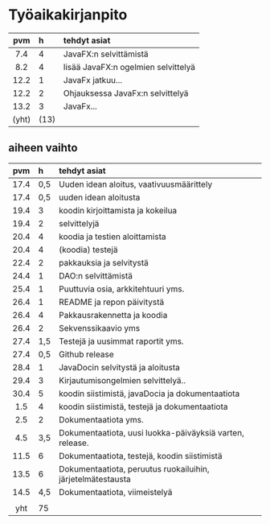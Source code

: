 # Työaikakirjanpito


| pvm | h | tehdyt asiat  |
| :----:|:-----| :-----|
|  7.4  | 4    | JavaFX:n selvittämistä |
|  8.2  | 4    | lisää JavaFX:n ogelmien selvittelyä |
| 12.2  | 1    | JavaFx jatkuu... |
| 12.2  | 2    | Ohjauksessa JavaFx:n selvittelyä |
| 13.2  | 3    | JavaFx... |
| (yht) | (13) | |

## aiheen vaihto

| pvm | h | tehdyt asiat  |
| :----:|:-----| :-----|
|  17.4 | 0,5  | Uuden idean aloitus, vaativuusmäärittely |
|  17.4 | 0,5  | uuden idean aloitusta |
|  19.4 | 3    | koodin kirjoittamista ja kokeilua |
|  19.4 | 2    | selvittelyjä |
|  20.4 | 4    | koodia ja testien aloittamista |
|  20.4 | 4    | (koodia) testejä |
|  22.4 | 2    | pakkauksia ja selvitystä |
|  24.4 | 1    | DAO:n selvittämistä |
|  25.4 | 1    | Puuttuvia osia, arkkitehtuuri yms. |
|  26.4 | 1    | README ja repon päivitystä |
|  26.4 | 4    | Pakkausrakennetta ja koodia |
|  26.4 | 2    | Sekvenssikaavio yms |
|  27.4 | 1,5  | Testejä ja uusimmat raportit yms. |
|  27.4 | 0,5  | Github release |
|  28.4 | 1    | JavaDocin selvitystä ja aloitusta |
|  29.4 | 3    | Kirjautumisongelmien selvittelyä.. |
|  30.4 | 5    | koodin siistimistä, javaDocia ja dokumentaatiota |
|   1.5 | 4    | koodin siistimistä, testejä ja dokumentaatiota |
|   2.5 | 2    | Dokumentaatiota yms. |
|   4.5 | 3,5  | Dokumentaatiota, uusi luokka-päiväyksiä varten, release. |
|  11.5 | 6    | Dokumentaatiota, testejä, koodin siistimistä |
|  13.5 | 6    | Dokumentaatiota, peruutus ruokailuihin, järjetelmätestausta |
|  14.5 | 4,5  | Dokumentaatiota, viimeistelyä |
|       |      |  |
|  yht  | 75   |  | 

